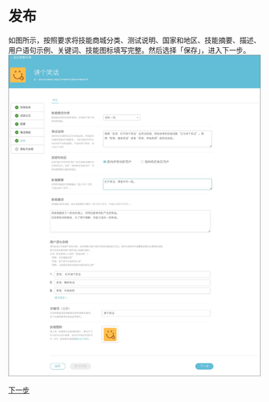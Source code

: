 # 发布

如图所示，按照要求将技能商城分类、测试说明、国家和地区、技能摘要、描述、用户语句示例、关键词、技能图标填写完整。然后选择「保存」，进入下一步。
![](images/05-发布.png)


[下一步](private-and-compliance.md)